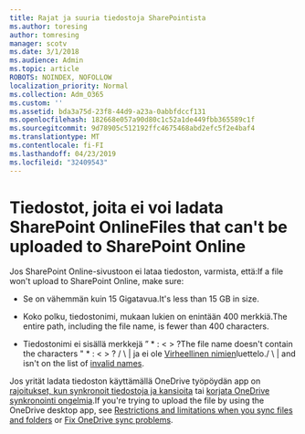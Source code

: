 ```yaml
---
title: Rajat ja suuria tiedostoja SharePointista
ms.author: toresing
author: tomresing
manager: scotv
ms.date: 3/1/2018
ms.audience: Admin
ms.topic: article
ROBOTS: NOINDEX, NOFOLLOW
localization_priority: Normal
ms.collection: Adm_O365
ms.custom: ''
ms.assetid: bda3a75d-23f8-44d9-a23a-0abbfdccf131
ms.openlocfilehash: 182668e057a90d80c1c52a1de449fbb365589c1f
ms.sourcegitcommit: 9d78905c512192ffc4675468abd2efc5f2e4baf4
ms.translationtype: MT
ms.contentlocale: fi-FI
ms.lasthandoff: 04/23/2019
ms.locfileid: "32409543"
---
```

# <a name="files-that-cant-be-uploaded-to-sharepoint-online"></a><span data-ttu-id="96da9-102">Tiedostot, joita ei voi ladata SharePoint Online</span><span class="sxs-lookup"><span data-stu-id="96da9-102">Files that can't be uploaded to SharePoint Online</span></span>

<span data-ttu-id="96da9-103">Jos SharePoint Online-sivustoon ei lataa tiedoston, varmista, että:</span><span class="sxs-lookup"><span data-stu-id="96da9-103">If a file won't upload to SharePoint Online, make sure:</span></span>
  
- <span data-ttu-id="96da9-104">Se on vähemmän kuin 15 Gigatavua.</span><span class="sxs-lookup"><span data-stu-id="96da9-104">It's less than 15 GB in size.</span></span>
    
- <span data-ttu-id="96da9-105">Koko polku, tiedostonimi, mukaan lukien on enintään 400 merkkiä.</span><span class="sxs-lookup"><span data-stu-id="96da9-105">The entire path, including the file name, is fewer than 400 characters.</span></span>
    
- <span data-ttu-id="96da9-106">Tiedostonimi ei sisällä merkkejä ” \* : \< \> ?</span><span class="sxs-lookup"><span data-stu-id="96da9-106">The file name doesn't contain the characters " \* : \< \> ?</span></span> <span data-ttu-id="96da9-107">/ \ | ja ei ole [Virheellinen nimien](https://go.microsoft.com/fwlink/?linkid=866430)luettelo.</span><span class="sxs-lookup"><span data-stu-id="96da9-107">/ \ | and isn't on the list of [invalid names](https://go.microsoft.com/fwlink/?linkid=866430).</span></span>
    
<span data-ttu-id="96da9-108">Jos yrität ladata tiedoston käyttämällä OneDrive työpöydän app on [rajoitukset, kun synkronoit tiedostoja ja kansioita](http://go.microsoft.com/fwlink/p/?LinkID=717734) tai [korjata OneDrive synkronointi ongelmia](https://go.microsoft.com/fwlink/?linkid=866431).</span><span class="sxs-lookup"><span data-stu-id="96da9-108">If you're trying to upload the file by using the OneDrive desktop app, see [Restrictions and limitations when you sync files and folders](http://go.microsoft.com/fwlink/p/?LinkID=717734) or [Fix OneDrive sync problems](https://go.microsoft.com/fwlink/?linkid=866431).</span></span>
  

